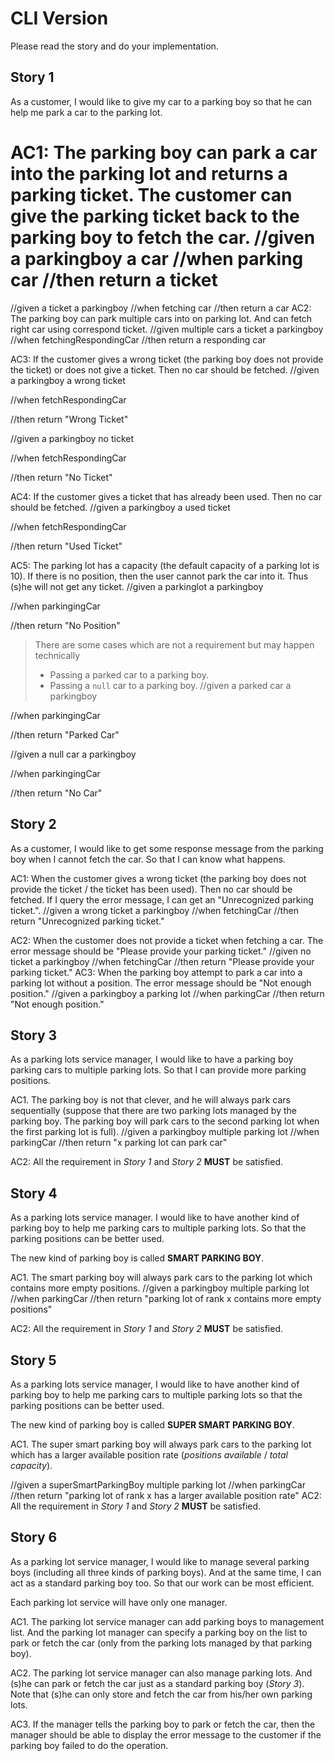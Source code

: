 # CLI Version

Please read the story and do your implementation.

## Story 1

As a customer, I would like to give my car to a parking boy so that he can help me park a car to the parking lot.

AC1: The parking boy can park a car into the parking lot and returns a parking ticket. The customer can give the parking ticket back to the parking boy to fetch the car.
//given
a parkingboy
a car
//when
parking car
//then
return a ticket
====================
//given
a ticket
a parkingboy
//when
fetching car
//then
return a car
AC2: The parking boy can park multiple cars into on parking lot. And can fetch right car using correspond ticket.
//given
multiple cars
a ticket
a parkingboy
//when
fetchingRespondingCar
//then
return a responding car






AC3: If the customer gives a wrong ticket (the parking boy does not provide the ticket) or does not give a ticket. Then no car should be fetched.
//given
a parkingboy
a wrong ticket

//when
fetchRespondingCar

//then
return "Wrong Ticket"


//given
a parkingboy
no ticket

//when
fetchRespondingCar

//then
return "No Ticket"



AC4: If the customer gives a ticket that has already been used. Then no car should be fetched.
//given
a parkingboy
a used ticket

//when
fetchRespondingCar

//then
return "Used Ticket"



AC5: The parking lot has a capacity (the default capacity of a parking lot is 10). If there is no position, then the user cannot park the car into it. Thus (s)he will not get any ticket.
//given
a parkinglot
a parkingboy

//when
parkingingCar

//then
return "No Position"



> There are some cases which are not a requirement but may happen technically 
>
> * Passing a parked car to a parking boy.
> * Passing a `null` car to a parking boy.
//given
a parked car
a parkingboy

//when
parkingingCar

//then
return "Parked Car"

//given
a null car
a parkingboy

//when
parkingingCar

//then
return "No Car"
## Story 2

As a customer, I would like to get some response message from the parking boy when I cannot fetch the car. So that I can know what happens.

AC1: When the customer gives a wrong ticket (the parking boy does not provide the ticket / the ticket has been used). Then no car should be fetched. If I query the error message, I can get an "Unrecognized parking ticket.".
//given
a wrong ticket
a parkingboy
//when
fetchingCar
//then
return "Unrecognized parking ticket."

AC2: When the customer does not provide a ticket when fetching a  car. The error message should be "Please provide your parking ticket."
//given
no ticket
a parkingboy
//when
fetchingCar
//then
return "Please provide your parking ticket."
AC3: When the parking boy attempt to park a car into a parking lot without a position. The error message should be "Not enough position."
//given
a parkingboy
a parking lot
//when
parkingCar
//then
return "Not enough position."
## Story 3

As a parking lots service manager, I would like to have a parking boy parking cars to multiple parking lots. So that I can provide more parking positions.

AC1. The parking boy is not that clever, and he will always park cars sequentially (suppose that there are two parking lots managed by the parking boy. The parking boy will park cars to the second parking lot when the first parking lot is full).
//given
a parkingboy
multiple parking lot
//when
parkingCar
//then
return "x parking lot can park car"

AC2: All the requirement in *Story 1* and *Story 2* **MUST** be satisfied.

## Story 4

As a parking lots service manager. I would like to have another kind of parking boy to help me parking cars to multiple parking lots. So that the parking positions can be better used.

The new kind of parking boy is called **SMART PARKING BOY**.

AC1. The smart parking boy will always park cars to the parking lot which contains more empty positions.
//given
a parkingboy
multiple parking lot
//when
parkingCar
//then
return "parking lot of rank x contains more empty positions"


AC2: All the requirement in *Story 1* and *Story 2* **MUST** be satisfied.

## Story 5

As a parking lots service manager, I would like to have another kind of parking boy to help me parking cars to multiple parking lots so that the parking positions can be better used.

The new kind of parking boy is called **SUPER SMART PARKING BOY**.

AC1. The super smart parking boy will always park cars to the parking lot which has a larger available position rate (*positions available* / *total capacity*).

//given
a superSmartParkingBoy
multiple parking lot
//when
parkingCar
//then
return "parking lot of rank x has a larger available position rate"
AC2: All the requirement in *Story 1* and *Story 2* **MUST** be satisfied.

## Story 6

As a parking lot service manager, I would like to manage several parking boys (including all three kinds of parking boys). And at the same time, I can act as a standard parking boy too. So that our work can be most efficient.

Each parking lot service will have only one manager.

AC1. The parking lot service manager can add parking boys to management list. And the parking lot manager can specify a parking boy on the list to park or fetch the car (only from the parking lots managed by that parking boy).

AC2. The parking lot service manager can also manage parking lots. And (s)he can park or fetch the car just as a standard parking boy (*Story 3*). Note that (s)he can only store and fetch the car from his/her own parking lots.

AC3. If the manager tells the parking boy to park or fetch the car, then the manager should be able to display the error message to the customer if the parking boy failed to do the operation.